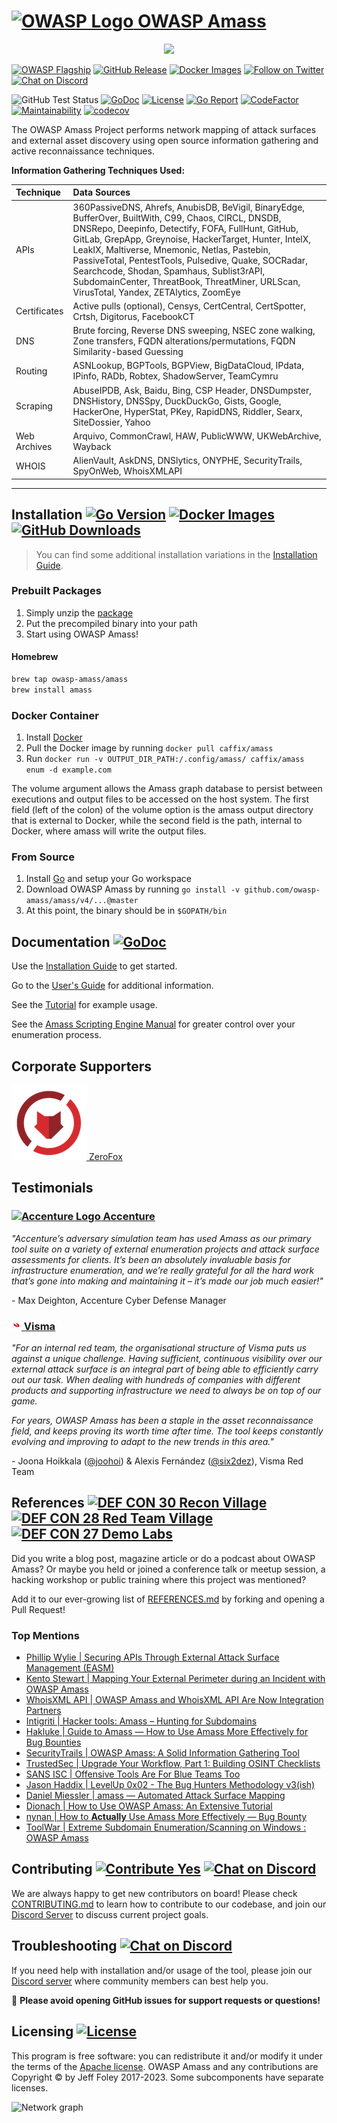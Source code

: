 # [![OWASP Logo](./images/owasp_logo.png) OWASP Amass](https://owasp.org/www-project-amass/)

<p align="center">
  <img src="https://github.com/owasp-amass/amass/blob/master/images/amass_video.gif">
</p>

[![OWASP Flagship](https://img.shields.io/badge/owasp-flagship%20project-48A646.svg)](https://owasp.org/projects/#sec-flagships)
[![GitHub Release](https://img.shields.io/github/release/owasp-amass/amass)](https://github.com/owasp-amass/amass/releases/latest)
[![Docker Images](https://img.shields.io/docker/pulls/caffix/amass.svg)](https://hub.docker.com/r/caffix/amass)
[![Follow on Twitter](https://img.shields.io/twitter/follow/owaspamass.svg?logo=twitter)](https://twitter.com/owaspamass)
[![Chat on Discord](https://img.shields.io/discord/433729817918308352.svg?logo=discord)](https://discord.gg/HNePVyX3cp)

![GitHub Test Status](https://github.com/owasp-amass/amass/workflows/tests/badge.svg)
[![GoDoc](https://pkg.go.dev/badge/github.com/owasp-amass/amass/v4?utm_source=godoc)](https://pkg.go.dev/github.com/owasp-amass/amass/v4)
[![License](https://img.shields.io/badge/license-apache%202-blue)](https://www.apache.org/licenses/LICENSE-2.0)
[![Go Report](https://goreportcard.com/badge/github.com/owasp-amass/amass)](https://goreportcard.com/report/github.com/owasp-amass/amass)
[![CodeFactor](https://www.codefactor.io/repository/github/owasp-amass/amass/badge)](https://www.codefactor.io/repository/github/owasp-amass/amass)
[![Maintainability](https://api.codeclimate.com/v1/badges/234e4885e406953f91d0/maintainability)](https://codeclimate.com/github/owasp-amass/amass/maintainability)
[![codecov](https://codecov.io/gh/owasp-amass/amass/branch/master/graph/badge.svg?token=zoPKxvLT1n)](https://codecov.io/gh/owasp-amass/amass)

The OWASP Amass Project performs network mapping of attack surfaces and external asset discovery using open source information gathering and active reconnaissance techniques.

**Information Gathering Techniques Used:**

| Technique    | Data Sources |
|:-------------|:-------------|
| APIs         | 360PassiveDNS, Ahrefs, AnubisDB, BeVigil, BinaryEdge, BufferOver, BuiltWith, C99, Chaos, CIRCL, DNSDB, DNSRepo, Deepinfo, Detectify, FOFA, FullHunt, GitHub, GitLab, GrepApp, Greynoise, HackerTarget, Hunter, IntelX, LeakIX, Maltiverse, Mnemonic, Netlas, Pastebin, PassiveTotal, PentestTools, Pulsedive, Quake, SOCRadar, Searchcode, Shodan, Spamhaus, Sublist3rAPI, SubdomainCenter, ThreatBook, ThreatMiner, URLScan, VirusTotal, Yandex, ZETAlytics, ZoomEye |
| Certificates | Active pulls (optional), Censys, CertCentral, CertSpotter, Crtsh, Digitorus, FacebookCT |
| DNS          | Brute forcing, Reverse DNS sweeping, NSEC zone walking, Zone transfers, FQDN alterations/permutations, FQDN Similarity-based Guessing |
| Routing      | ASNLookup, BGPTools, BGPView, BigDataCloud, IPdata, IPinfo, RADb, Robtex, ShadowServer, TeamCymru |
| Scraping     | AbuseIPDB, Ask, Baidu, Bing, CSP Header, DNSDumpster, DNSHistory, DNSSpy, DuckDuckGo, Gists, Google, HackerOne, HyperStat, PKey, RapidDNS, Riddler, Searx, SiteDossier, Yahoo |
| Web Archives | Arquivo, CommonCrawl, HAW, PublicWWW, UKWebArchive, Wayback |
| WHOIS        | AlienVault, AskDNS, DNSlytics, ONYPHE, SecurityTrails, SpyOnWeb, WhoisXMLAPI |

----

## Installation [![Go Version](https://img.shields.io/github/go-mod/go-version/owasp-amass/amass)](https://golang.org/dl/) [![Docker Images](https://img.shields.io/docker/pulls/caffix/amass.svg)](https://hub.docker.com/r/caffix/amass) [![GitHub Downloads](https://img.shields.io/github/downloads/owasp-amass/amass/latest/total.svg)](https://github.com/owasp-amass/amass/releases/latest)

> You can find some additional installation variations in the [Installation Guide](./doc/install.md).

### Prebuilt Packages

1. Simply unzip the [package](https://github.com/owasp-amass/amass/releases/latest)
2. Put the precompiled binary into your path
3. Start using OWASP Amass!

#### Homebrew

```bash
brew tap owasp-amass/amass
brew install amass
```

### Docker Container

1. Install [Docker](https://www.docker.com)
2. Pull the Docker image by running `docker pull caffix/amass`
3. Run `docker run -v OUTPUT_DIR_PATH:/.config/amass/ caffix/amass enum -d example.com`

The volume argument allows the Amass graph database to persist between executions and output files to be accessed on the host system. The first field (left of the colon) of the volume option is the amass output directory that is external to Docker, while the second field is the path, internal to Docker, where amass will write the output files.

### From Source

1. Install [Go](https://golang.org/doc/install) and setup your Go workspace
2. Download OWASP Amass by running `go install -v github.com/owasp-amass/amass/v4/...@master`
3. At this point, the binary should be in `$GOPATH/bin`

## Documentation [![GoDoc](https://pkg.go.dev/badge/github.com/owasp-amass/amass/v4?utm_source=godoc)](https://pkg.go.dev/github.com/owasp-amass/amass/v4)

Use the [Installation Guide](./doc/install.md) to get started.

Go to the [User's Guide](./doc/user_guide.md) for additional information.

See the [Tutorial](./doc/tutorial.md) for example usage.

See the [Amass Scripting Engine Manual](./doc/scripting.md) for greater control over your enumeration process.

## Corporate Supporters

[![ZeroFox Logo](./images/zerofox_logo.png) ZeroFox](https://www.zerofox.com/)

## Testimonials

### [![Accenture Logo](./images/accenture_logo.png) Accenture](https://www.accenture.com/)

*"Accenture’s adversary simulation team has used Amass as our primary tool suite on a variety of external enumeration projects and attack surface assessments for clients. It’s been an absolutely invaluable basis for infrastructure enumeration, and we’re really grateful for all the hard work that’s gone into making and maintaining it – it’s made our job much easier!"*

\- Max Deighton, Accenture Cyber Defense Manager

### [![Visma Logo](./images/visma_logo.png) Visma](https://www.visma.com/)

*"For an internal red team, the organisational structure of Visma puts us against a unique challenge. Having sufficient, continuous visibility over our external attack surface is an integral part of being able to efficiently carry out our task. When dealing with hundreds of companies with different products and supporting infrastructure we need to always be on top of our game.*

*For years, OWASP Amass has been a staple in the asset reconnaissance field, and keeps proving its worth time after time. The tool keeps constantly evolving and improving to adapt to the new trends in this area."*

\- Joona Hoikkala ([@joohoi](https://github.com/joohoi)) & Alexis Fernández ([@six2dez](https://github.com/six2dez)), Visma Red Team

## References [![DEF CON 30 Recon Village](https://img.shields.io/badge/defcon%2030-recon%20village-lightgrey.svg)](https://twitter.com/jeff_foley/status/1562246069278445568/photo/1) [![DEF CON 28 Red Team Village](https://img.shields.io/badge/defcon%2028-red%20team%20village-red.svg)](https://www.youtube.com/c/RedTeamVillage/featured) [![DEF CON 27 Demo Labs](https://img.shields.io/badge/defcon%2027-demo%20labs-purple.svg)](https://www.defcon.org/html/defcon-27/dc-27-demolabs.html) 

Did you write a blog post, magazine article or do a podcast about OWASP Amass? Or maybe you held or joined a conference talk or meetup session, a hacking workshop or public training where this project was mentioned?

Add it to our ever-growing list of [REFERENCES.md](REFERENCES.md) by forking and opening a Pull Request!

### Top Mentions

* [Phillip Wylie | Securing APIs Through External Attack Surface Management (EASM)](https://www.uscybersecurity.net/csmag/securing-apis-through-external-attack-surface-management-easm/)
* [Kento Stewart | Mapping Your External Perimeter during an Incident with OWASP Amass](https://www.youtube.com/watch?v=23tQ4zLA-9A)
* [WhoisXML API | OWASP Amass and WhoisXML API Are Now Integration Partners](https://main.whoisxmlapi.com/success-stories/cyber-security-solutions/owasp-amass-and-whoisxml-api-are-now-integration-partners)
* [Intigriti | Hacker tools: Amass – Hunting for Subdomains](https://blog.intigriti.com/2021/06/08/hacker-tools-amass-hunting-for-subdomains)
* [Hakluke | Guide to Amass — How to Use Amass More Effectively for Bug Bounties](https://medium.com/@hakluke/haklukes-guide-to-amass-how-to-use-amass-more-effectively-for-bug-bounties-7c37570b83f7)
* [SecurityTrails | OWASP Amass: A Solid Information Gathering Tool](https://securitytrails.com/blog/owasp-amass)
* [TrustedSec | Upgrade Your Workflow, Part 1: Building OSINT Checklists](https://www.trustedsec.com/blog/upgrade-your-workflow-part-1-building-osint-checklists/)
* [SANS ISC | Offensive Tools Are For Blue Teams Too](https://isc.sans.edu/forums/diary/Offensive+Tools+Are+For+Blue+Teams+Too/25842/)
* [Jason Haddix | LevelUp 0x02 - The Bug Hunters Methodology v3(ish)](https://www.youtube.com/watch?v=Qw1nNPiH_Go)
* [Daniel Miessler | amass — Automated Attack Surface Mapping](https://danielmiessler.com/study/amass/)
* [Dionach | How to Use OWASP Amass: An Extensive Tutorial](https://www.dionach.com/blog/how-to-use-owasp-amass-an-extensive-tutorial/)
* [nynan | How to **Actually** Use Amass More Effectively — Bug Bounty](https://medium.com/@nynan/how-to-actually-use-amass-more-effectively-bug-bounty-59e83900de02)
* [ToolWar | Extreme Subdomain Enumeration/Scanning on Windows : OWASP Amass](https://www.youtube.com/watch?v=mEQnVkSG19M)

## Contributing [![Contribute Yes](https://img.shields.io/badge/contribute-yes-brightgreen.svg)](./CONTRIBUTING.md) [![Chat on Discord](https://img.shields.io/discord/433729817918308352.svg?logo=discord)](https://discord.gg/HNePVyX3cp)

We are always happy to get new contributors on board! Please check [CONTRIBUTING.md](CONTRIBUTING.md) to learn how to
contribute to our codebase, and join our [Discord Server](https://discord.gg/HNePVyX3cp) to discuss current project goals.

## Troubleshooting [![Chat on Discord](https://img.shields.io/discord/433729817918308352.svg?logo=discord)](https://discord.gg/HNePVyX3cp)

If you need help with installation and/or usage of the tool, please join our [Discord server](https://discord.gg/HNePVyX3cp) where community members can best help you.

:stop_sign:   **Please avoid opening GitHub issues for support requests or questions!**

## Licensing [![License](https://img.shields.io/badge/license-apache%202-blue)](https://www.apache.org/licenses/LICENSE-2.0)

This program is free software: you can redistribute it and/or modify it under the terms of the [Apache license](LICENSE). OWASP Amass and any contributions are Copyright © by Jeff Foley 2017-2023. Some subcomponents have separate licenses.

![Network graph](./images/network_06092018.png "Amass Network Mapping")

